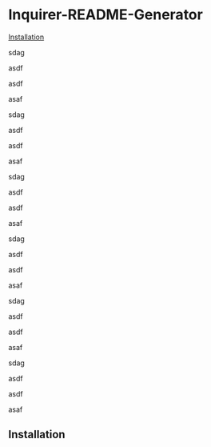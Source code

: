 # Inquirer-README-Generator
[Installation](#installation)

sdag  

asdf  

asdf  

asaf  
  
sdag  

asdf  

asdf  

asaf  
  
  
  sdag  

asdf  

asdf  

asaf  
  
  
  sdag  

asdf  

asdf  

asaf  
  
  
  sdag  

asdf  

asdf  

asaf  
  
  sdag  

asdf  

asdf  

asaf  
  


## Installation